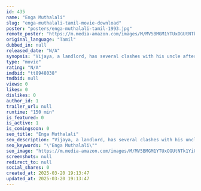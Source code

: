 ```yaml
---
id: 435
name: "Enga Muthalali"
slug: "enga-muthalali-tamil-movie-download"
poster: "posters/enga-muthalali-tamil-1993.jpg"
remote_poster: "https://m.media-amazon.com/images/M/MV5BMGM1YTUxOGUtNTk1Yi00OTY3LWI3OGUtZjQzNjA0YmMyNzNkXkEyXkFqcGdeQXVyMjA4OTI5NDQ@._V1_SX300.jpg"
original_language: "Tamil"
dubbed_in: null
released_date: "N/A"
synopsis: "Vijaya, a landlord, has several clashes with his uncle after he sends his cousin to jail for killing a farmer. He falls in love with Kalyani, but has to overcome the hurdles created by his uncle."
type: "movie"
rating: "N/A"
imdbid: "tt8948038"
tmdbid: null
views: 0
likes: 0
dislikes: 0
author_id: 1
trailer_url: null
runtime: "150 min"
is_featured: 0
is_active: 1
is_comingsoon: 0
seo_title: "Enga Muthalali"
seo_description: "Vijaya, a landlord, has several clashes with his uncle after he sends his cousin to jail for killing a farmer. He falls in love with Kalyani, but has to overcome the hurdles created by his uncle."
seo_keywords: "\"Enga Muthalali\""
seo_image: "https://m.media-amazon.com/images/M/MV5BMGM1YTUxOGUtNTk1Yi00OTY3LWI3OGUtZjQzNjA0YmMyNzNkXkEyXkFqcGdeQXVyMjA4OTI5NDQ@._V1_SX300.jpg"
screenshots: null
redirect_to: null
social_shares: 0
created_at: 2025-03-20 19:13:47
updated_at: 2025-03-20 19:13:47
---
```


